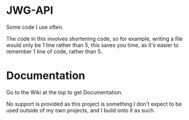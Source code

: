 # JWG-API
Some code I use often.

The code in this involves shortening code, so for example, writing a file would only be 1 line rather than 5, this saves you time, as it's easier to remember 1 line of code, rather than 5.

# Documentation

Go to the Wiki at the top to get Documentation.

No support is provided as this project is something I don't expect to be used outside of my own projects, and I build onto it as such.
